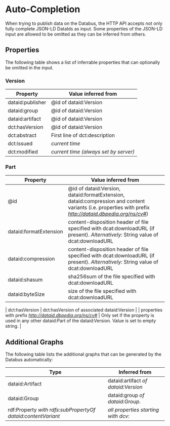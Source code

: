 # Auto-Completion

When trying to publish data on the Databus, the HTTP API accepts not only fully complete JSON-LD DataIds as input. Some properties of the JSON-LD input are allowed to be omitted as they can be inferred from others. 

## Properties


The following table shows a list of inferrable properties that can optionally be omitted in the input.

### Version
| Property   | Value inferred from |
|------------|---------------|
| dataid:publisher | @id of dataid:Version |
| dataid:group | @id of dataid:Version |
| dataid:artifact | @id of dataid:Version |
| dct:hasVersion | @id of dataid:Version |
| dct:abstract | First line of dct:description |
| dct:issued | *current time* |
| dct:modified | *current time (always set by server)* |

### Part
| Property   | Value inferred from |
|------------|---------------|
| @id | @id of dataid:Version, dataid:formatExtension, dataid:compression and content variants (i.e. properties with prefix *http://dataid.dbpedia.org/ns/cv#*)
| dataid:formatExtension | content-disposition header of file specified with dcat:downloadURL (if present). *Alternatively:* String value of dcat:downloadURL |
| dataid:compression | content-disposition header of file specified with dcat:downloadURL (if present). *Alternatively:* String value of dcat:downloadURL |
| dataid:shasum | sha256sum of the file specified with dcat:downloadURL |
| dataid:byteSize | size of the file specified with dcat:downloadURL |

| dct:hasVersion | dct:hasVersion of associated dataid:Version |
| properties with prefix *http://dataid.dbpedia.org/ns/cv#* | Only set if the property is used in any other dataid:Part of the dataid:Version. Value is set to empty string. |


## Additional Graphs

The following table lists the additional graphs that can be generated by the Databus automatically:

| Type   | Inferred from |
|------------|---------------|
| dataid:Artifact | dataid:artifact *of dataid:Version* |
| dataid:Group | dataid:group *of dataid:Group*. |
| rdf:Property *with rdfs:subPropertyOf dataid:contentVariant* | *all properties starting with dcv:* |
